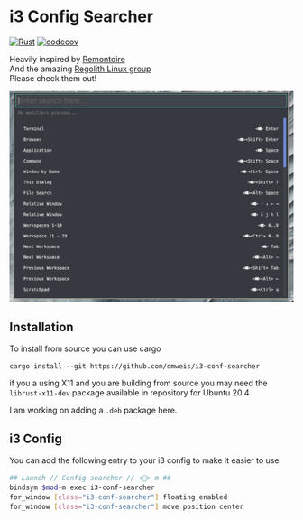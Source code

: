 # i3 Config Searcher

[![Rust](https://github.com/dmweis/i3-conf-searcher/workflows/Rust/badge.svg)](https://github.com/dmweis/i3-conf-searcher/actions)
[![codecov](https://codecov.io/gh/dmweis/i3-conf-searcher/branch/master/graph/badge.svg)](https://codecov.io/gh/dmweis/i3-conf-searcher)

Heavily inspired by [Remontoire](https://github.com/regolith-linux/remontoire)  
And the amazing [Regolith Linux group](https://github.com/regolith-linux)  
Please check them out!  

![i3 searcher](pictures/i3_conf_searcher_modifiers.gif)

## Installation

To install from source you can use cargo

```shell
cargo install --git https://github.com/dmweis/i3-conf-searcher
```

if you a using X11 and you are building from source you may need the `librust-x11-dev` package available in repository for Ubuntu 20.4  

I am working on adding a `.deb` package here.  

## i3 Config

You can add the following entry to your i3 config to make it easier to use

```bash
## Launch // Config searcher // <> m ##
bindsym $mod+m exec i3-conf-searcher
for_window [class="i3-conf-searcher"] floating enabled
for_window [class="i3-conf-searcher"] move position center

```
